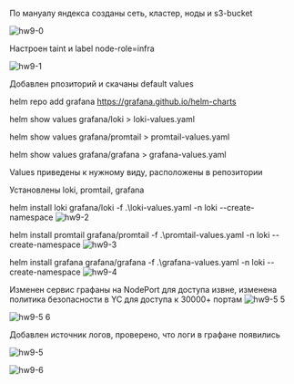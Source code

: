 По мануалу яндекса созданы сеть, кластер, ноды и s3-bucket

![hw9-0](https://github.com/user-attachments/assets/45d9b26b-f801-43b7-b7d3-619ccbf7f190)

Настроен taint и label node-role=infra

![hw9-1](https://github.com/user-attachments/assets/1f844c48-d6ff-48ec-aa7c-b08b4ffab60b)

Добавлен рпозиторий и скачаны default values

helm repo add grafana https://grafana.github.io/helm-charts

helm show values grafana/loki > loki-values.yaml

helm show values grafana/promtail > promtail-values.yaml

helm show values grafana/grafana > grafana-values.yaml


Values приведены к нужному виду, расположены в репозитории

Установлены loki, promtail, grafana

helm install loki grafana/loki -f .\loki-values.yaml -n loki --create-namespace
![hw9-2](https://github.com/user-attachments/assets/b8c35930-9fb8-4868-90d9-76ed16249267)

helm install promtail grafana/promtail -f .\promtail-values.yaml -n loki --create-namespace
![hw9-3](https://github.com/user-attachments/assets/73772f74-d8e9-4235-96f7-8110d320af62)

helm install grafana grafana/grafana -f .\grafana-values.yaml -n loki --create-namespace
![hw9-4](https://github.com/user-attachments/assets/547b2c98-b720-44be-a5ed-2c046a7287d7)

Изменен сервис графаны на NodePort для доступа извне, изменена политика безопасности в YC для доступа к 30000+ портам
![hw9-5 5](https://github.com/user-attachments/assets/651ddfef-3693-4f79-b3a9-0188b1cf2d17)

![hw9-5 6](https://github.com/user-attachments/assets/7391e7b9-8891-4076-92ef-bbdc81859171)

Добавлен источник логов, проверено, что логи в графане появились

![hw9-5](https://github.com/user-attachments/assets/1dc64725-58a2-4c58-9fd5-5cb5c02617b4)

![hw9-6](https://github.com/user-attachments/assets/7d688fb4-78fd-440b-aff1-f1befd944aa8)
